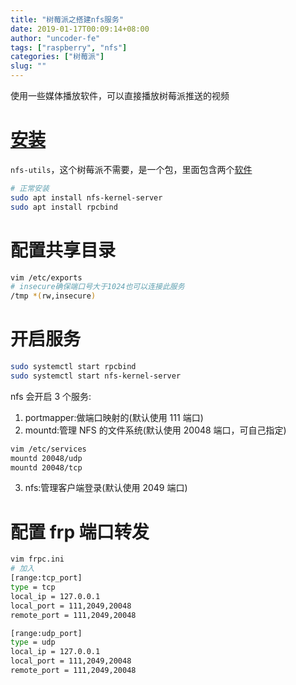 ```yaml
---
title: "树莓派之搭建nfs服务"
date: 2019-01-17T00:09:14+08:00
author: "uncoder-fe"
tags: ["raspberry", "nfs"]
categories: ["树莓派"]
slug: ""
---
```


使用一些媒体播放软件，可以直接播放树莓派推送的视频

<!--more-->

# [安装](https://packages.debian.org/stretch/rpcbind)

`nfs-utils`，这个树莓派不需要，是一个包，里面包含两个[软件](https://packages.debian.org/search?arch=armhf&searchon=sourcenames&keywords=nfs-utils)

```bash
# 正常安装
sudo apt install nfs-kernel-server
sudo apt install rpcbind
```

# 配置共享目录

```bash
vim /etc/exports
# insecure确保端口号大于1024也可以连接此服务
/tmp *(rw,insecure)
```

# 开启服务

```bash
sudo systemctl start rpcbind
sudo systemctl start nfs-kernel-server
```

nfs 会开启 3 个服务:

1. portmapper:做端口映射的(默认使用 111 端口)
2. mountd:管理 NFS 的文件系统(默认使用 20048 端口，可自己指定)

```bash
vim /etc/services
mountd 20048/udp
mountd 20048/tcp
```

3. nfs:管理客户端登录(默认使用 2049 端口)

# 配置 frp 端口转发

```bash
vim frpc.ini
# 加入
[range:tcp_port]
type = tcp
local_ip = 127.0.0.1
local_port = 111,2049,20048
remote_port = 111,2049,20048

[range:udp_port]
type = udp
local_ip = 127.0.0.1
local_port = 111,2049,20048
remote_port = 111,2049,20048
```
